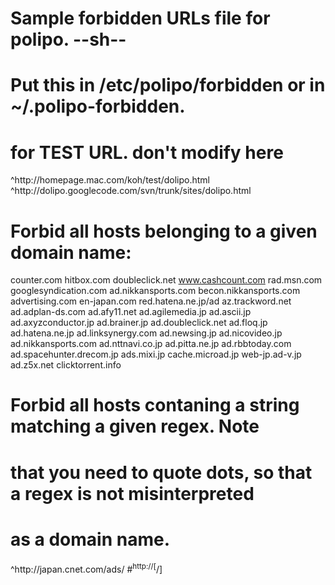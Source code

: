 # Sample forbidden URLs file for polipo.  -**-sh-**-
# Put this in /etc/polipo/forbidden or in ~/.polipo-forbidden.

# for TEST URL. don't modify here
^http://homepage\.mac\.com/koh/test/dolipo\.html
^http://dolipo\.googlecode\.com/svn/trunk/sites/dolipo\.html

# Forbid all hosts belonging to a given domain name:
counter.com
hitbox.com
doubleclick.net
www.cashcount.com
rad.msn.com
googlesyndication.com
ad.nikkansports.com
becon.nikkansports.com
advertising.com
en-japan.com
red.hatena.ne.jp/ad
az.trackword.net
ad.adplan-ds.com
ad.afy11.net
ad.agilemedia.jp
ad.ascii.jp
ad.axyzconductor.jp
ad.brainer.jp
ad.doubleclick.net
ad.floq.jp
ad.hatena.ne.jp
ad.linksynergy.com
ad.newsing.jp
ad.nicovideo.jp
ad.nikkansports.com
ad.nttnavi.co.jp
ad.pitta.ne.jp
ad.rbbtoday.com
ad.spacehunter.drecom.jp
ads.mixi.jp
cache.microad.jp
web-jp.ad-v.jp
ad.z5x.net
clicktorrent.info

# Forbid all hosts contaning a string matching a given regex.  Note
# that you need to quote dots, so that a regex is not misinterpreted
# as a domain name.

^http://japan\.cnet\.com/ads/
#<sup>http://[</sup>/]